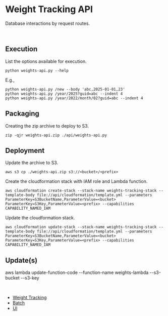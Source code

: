 # Weight Tracking API

Database interactions by request routes.

<br/>

## Execution

List the options available for execution.

`python weights-api.py --help`

E.g.,

```
python weights-api.py /new --body 'abc,2025-01-01,23' 
python weights-api.py /year/2025?guid=abc --indent 4
python weights-api.py /year/2022/month/02?guid=abc --indent 4
```

## Packaging

Creating the zip archive to deploy to S3.

`zip -qjr weights-api.zip ./api/weights-api.py`


## Deployment

Update the archive to S3.

`aws s3 cp ./weights-api.zip s3://<bucket>/<prefix>`

Create the cloudformation stack with IAM role and Lambda function.

`aws cloudformation create-stack --stack-name weights-tracking-stack --template-body file://api/cloudformation/template.yml --parameters ParameterKey=S3BucketName,ParameterValue=<bucket> ParameterKey=S3Key,ParameterValue=<prefix> --capabilities CAPABILITY_NAMED_IAM`

Update the cloudformation stack.

`aws cloudformation update-stack --stack-name weights-tracking-stack --template-body file://api/cloudformation/template.yml --parameters ParameterKey=S3BucketName,ParameterValue=<bucket> ParameterKey=S3Key,ParameterValue=<prefix> --capabilities CAPABILITY_NAMED_IAM`

## Update(s)

aws lambda update-function-code --function-name weights-lambda --s3-bucket <bucket> --s3-key <prefix>

<br/>

- [Weight Tracking](../)
- [Batch](../batch/)
- [UI](../ui/)


